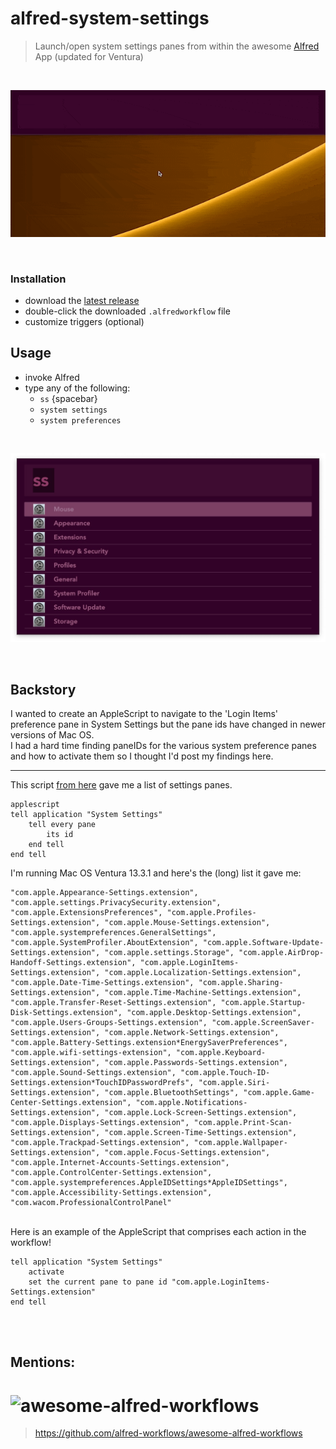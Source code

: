 # alfred-system-settings

> Launch/open system settings panes from within the awesome [Alfred](https://www.alfredapp.com) App (updated for Ventura)  
<br>
<p align="left">
  <img src="https://github.com/joshuawagner/alfred-system-settings/blob/main/media/20230516_145050-screenshot.gif" width="700"/>
</p>
<br>

### Installation
- download the [latest release](https://github.com/joshuawagner/alfred-system-settings/releases/latest)
- double-click the downloaded `.alfredworkflow` file
- customize triggers (optional)

## Usage
- invoke Alfred
- type any of the following:
  - `ss` {spacebar}
  - `system settings`
  - `system preferences`

<br>
<p align="left">
<img src="https://github.com/joshuawagner/alfred-system-settings/blob/main/media/20230516_141405-screenshot.jpg" width="700">
</p>
<br>

## Backstory
I wanted to create an AppleScript to navigate to the 'Login Items' preference pane in System Settings but the pane ids have changed in newer versions of Mac OS.
<br>
I had a hard time finding paneIDs for the various system preference panes and how to activate them so I thought I'd post my findings here.

------

This script [from here](https://www.macscripter.net/t/other-way-to-open-system-preference-pane/72502/6) gave me a list of settings panes.

```
applescript
tell application "System Settings"
	tell every pane
		its id
	end tell
end tell
```

I'm running Mac OS Ventura 13.3.1 and here's the (long) list it gave me:

```
"com.apple.Appearance-Settings.extension", "com.apple.settings.PrivacySecurity.extension", "com.apple.ExtensionsPreferences", "com.apple.Profiles-Settings.extension", "com.apple.Mouse-Settings.extension", "com.apple.systempreferences.GeneralSettings", "com.apple.SystemProfiler.AboutExtension", "com.apple.Software-Update-Settings.extension", "com.apple.settings.Storage", "com.apple.AirDrop-Handoff-Settings.extension", "com.apple.LoginItems-Settings.extension", "com.apple.Localization-Settings.extension", "com.apple.Date-Time-Settings.extension", "com.apple.Sharing-Settings.extension", "com.apple.Time-Machine-Settings.extension", "com.apple.Transfer-Reset-Settings.extension", "com.apple.Startup-Disk-Settings.extension", "com.apple.Desktop-Settings.extension", "com.apple.Users-Groups-Settings.extension", "com.apple.ScreenSaver-Settings.extension", "com.apple.Network-Settings.extension", "com.apple.Battery-Settings.extension*EnergySaverPreferences", "com.apple.wifi-settings-extension", "com.apple.Keyboard-Settings.extension", "com.apple.Passwords-Settings.extension", "com.apple.Sound-Settings.extension", "com.apple.Touch-ID-Settings.extension*TouchIDPasswordPrefs", "com.apple.Siri-Settings.extension", "com.apple.BluetoothSettings", "com.apple.Game-Center-Settings.extension", "com.apple.Notifications-Settings.extension", "com.apple.Lock-Screen-Settings.extension", "com.apple.Displays-Settings.extension", "com.apple.Print-Scan-Settings.extension", "com.apple.Screen-Time-Settings.extension", "com.apple.Trackpad-Settings.extension", "com.apple.Wallpaper-Settings.extension", "com.apple.Focus-Settings.extension", "com.apple.Internet-Accounts-Settings.extension", "com.apple.ControlCenter-Settings.extension", "com.apple.systempreferences.AppleIDSettings*AppleIDSettings", "com.apple.Accessibility-Settings.extension", "com.wacom.ProfessionalControlPanel"
```
<br>
Here is an example of the AppleScript that comprises each action in the workflow!

```
tell application "System Settings"
	activate
	set the current pane to pane id "com.apple.LoginItems-Settings.extension"
end tell
```


<br><br>
## Mentions:

<h1 align="left">
	<img width="594" src="https://cdn.rawgit.com/derimagia/awesome-alfred-workflows/master/media/header.gif" alt="awesome-alfred-workflows">
	<br>
</h1>

> https://github.com/alfred-workflows/awesome-alfred-workflows
